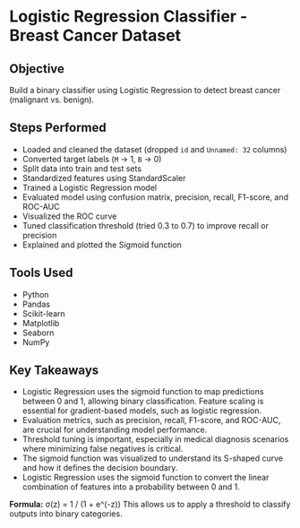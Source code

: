 # Logistic Regression Classifier - Breast Cancer Dataset

## Objective
Build a binary classifier using Logistic Regression to detect breast cancer (malignant vs. benign).

## Steps Performed
- Loaded and cleaned the dataset (dropped `id` and `Unnamed: 32` columns)
- Converted target labels (`M` → 1, `B` → 0)
- Split data into train and test sets
- Standardized features using StandardScaler
- Trained a Logistic Regression model
- Evaluated model using confusion matrix, precision, recall, F1-score, and ROC-AUC
- Visualized the ROC curve
- Tuned classification threshold (tried 0.3 to 0.7) to improve recall or precision
- Explained and plotted the Sigmoid function

## Tools Used
- Python
- Pandas
- Scikit-learn
- Matplotlib
- Seaborn
- NumPy

## Key Takeaways
- Logistic Regression uses the sigmoid function to map predictions between 0 and 1, allowing binary classification.
Feature scaling is essential for gradient-based models, such as logistic regression.
- Evaluation metrics, such as precision, recall, F1-score, and ROC-AUC, are crucial for understanding model performance.
- Threshold tuning is important, especially in medical diagnosis scenarios where minimizing false negatives is critical.
- The sigmoid function was visualized to understand its S-shaped curve and how it defines the decision boundary.
- Logistic Regression uses the sigmoid function to convert the linear combination of features into a probability between 0 and 1.

**Formula:**
σ(z) = 1 / (1 + e^(-z))
This allows us to apply a threshold to classify outputs into binary categories.


